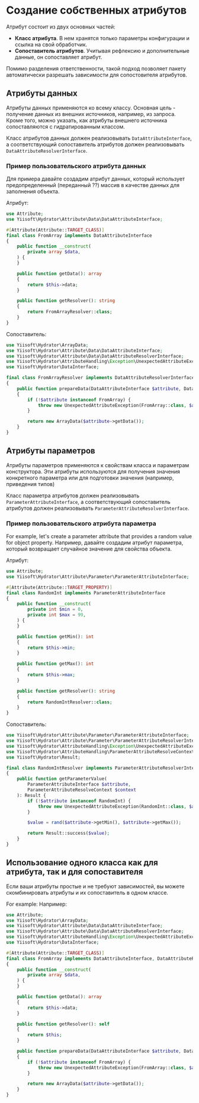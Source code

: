 # Создание собственных атрибутов

Атрибут состоит из двух основных частей:

- **Класс атрибута**. В нем хранятся только параметры конфигурации и ссылка на свой обработчик.
- **Сопоставитель атрибутов**. Учитывая рефлексию и дополнительные данные, он сопоставляет атрибут.

Помимо разделения ответственности, такой подход позволяет пакету автоматически разрешать зависимости для сопостовителя атрибутов.

## Атрибуты данных

Атрибуты данных применяются ко всему классу. Основная цель - получение данных из внешних источников, например, из запроса.
Кроме того, можно указать, как атрибуты внешнего источника сопоставляются с гидратированным классом.

Класс атрибутов данных должен реализовывать `DataAttributeInterface`, а соответствующий сопоставитель атрибутов должен реализовывать `DataAttributeResolverInterface`.

### Пример пользовательского атрибута данных

Для примера давайте создадим атрибут данных, который использует предопределенный (переданный ??) массив в качестве данных для заполнения объекта.

Атрибут:

```php
use Attribute;
use Yiisoft\Hydrator\Attribute\Data\DataAttributeInterface;

#[Attribute(Attribute::TARGET_CLASS)]
final class FromArray implements DataAttributeInterface
{
    public function __construct(
        private array $data,
    ) {
    }

    public function getData(): array
    {
        return $this->data;
    }

    public function getResolver(): string
    {
        return FromArrayResolver::class;
    }
}
```

Сопоставитель:

```php
use Yiisoft\Hydrator\ArrayData;
use Yiisoft\Hydrator\Attribute\Data\DataAttributeInterface;
use Yiisoft\Hydrator\Attribute\Data\DataAttributeResolverInterface;
use Yiisoft\Hydrator\AttributeHandling\Exception\UnexpectedAttributeException;
use Yiisoft\Hydrator\DataInterface;

final class FromArrayResolver implements DataAttributeResolverInterface
{
    public function prepareData(DataAttributeInterface $attribute, DataInterface $data): DataInterface
    {
        if (!$attribute instanceof FromArray) {
            throw new UnexpectedAttributeException(FromArray::class, $attribute);
        }

        return new ArrayData($attribute->getData());
    }
}
```

## Атрибуты параметров

Атрибуты параметров применяются к свойствам класса и параметрам конструктора. Эти атрибуты используются для получения значения конкретного параметра или для подготовки значения (например, приведения типов)

Класс параметра атрибутов должен реализовывать `ParameterAttributeInterface`, а соответствующий сопоставитель атрибутов должен реализовывать `ParameterAttributeResolverInterface`.

### Пример пользовательского атрибута параметра

For example, let's create a parameter attribute that provides a random value for object property.
Например, давайте создадим атрибут параметра, который возвращает случайное значение для свойства объекта.

Атрибут:

```php
use Attribute;
use Yiisoft\Hydrator\Attribute\Parameter\ParameterAttributeInterface;

#[Attribute(Attribute::TARGET_PROPERTY)]
final class RandomInt implements ParameterAttributeInterface
{
    public function __construct(
        private int $min = 0,
        private int $max = 99,
    ) {
    }

    public function getMin(): int
    {
        return $this->min;
    }

    public function getMax(): int
    {
        return $this->max;
    }

    public function getResolver(): string
    {
        return RandomIntResolver::class;
    }
}
```

Сопоставитель:

```php
use Yiisoft\Hydrator\Attribute\Parameter\ParameterAttributeInterface;
use Yiisoft\Hydrator\Attribute\Parameter\ParameterAttributeResolverInterface;
use Yiisoft\Hydrator\AttributeHandling\Exception\UnexpectedAttributeException;
use Yiisoft\Hydrator\AttributeHandling\ParameterAttributeResolveContext;
use Yiisoft\Hydrator\Result;

final class RandomIntResolver implements ParameterAttributeResolverInterface
{
    public function getParameterValue(
        ParameterAttributeInterface $attribute,
        ParameterAttributeResolveContext $context
    ): Result {
        if (!$attribute instanceof RandomInt) {
            throw new UnexpectedAttributeException(RandomInt::class, $attribute);
        }

        $value = rand($attribute->getMin(), $attribute->getMax());

        return Result::success($value);
    }
}
```

## Использование одного класса как для атрибута, так и для сопоставителя

Если ваши атрибуты простые и не требуют зависимостей, вы можете скомбинировать атрибуты и их сопоставитель в одном классе.

For example:
Например:

```php
use Attribute;
use Yiisoft\Hydrator\ArrayData;
use Yiisoft\Hydrator\Attribute\Data\DataAttributeInterface;
use Yiisoft\Hydrator\Attribute\Data\DataAttributeResolverInterface;
use Yiisoft\Hydrator\AttributeHandling\Exception\UnexpectedAttributeException;
use Yiisoft\Hydrator\DataInterface;

#[Attribute(Attribute::TARGET_CLASS)]
final class FromArray implements DataAttributeInterface, DataAttributeResolverInterface
{
    public function __construct(
        private array $data,
    ) {
    }

    public function getData(): array
    {
        return $this->data;
    }

    public function getResolver(): self
    {
        return $this;
    }

    public function prepareData(DataAttributeInterface $attribute, DataInterface $data): DataInterface
    {
        if (!$attribute instanceof FromArray) {
            throw new UnexpectedAttributeException(FromArray::class, $attribute);
        }

        return new ArrayData($attribute->getData());
    }
}
```
